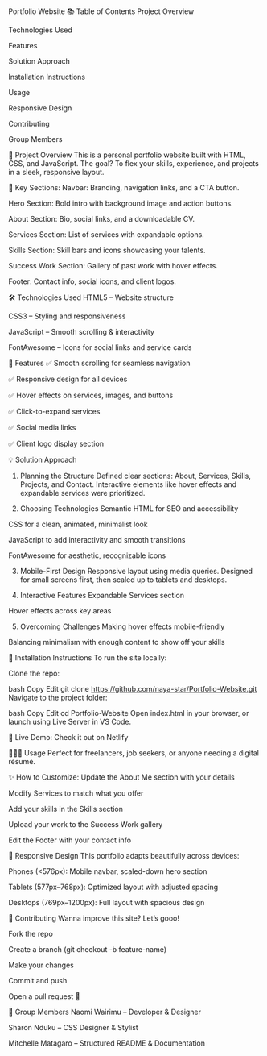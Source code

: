 Portfolio Website
📚 Table of Contents
Project Overview

Technologies Used

Features

Solution Approach

Installation Instructions

Usage

Responsive Design

Contributing

Group Members

📌 Project Overview
This is a personal portfolio website built with HTML, CSS, and JavaScript. The goal? To flex your skills, experience, and projects in a sleek, responsive layout.

🔑 Key Sections:
Navbar: Branding, navigation links, and a CTA button.

Hero Section: Bold intro with background image and action buttons.

About Section: Bio, social links, and a downloadable CV.

Services Section: List of services with expandable options.

Skills Section: Skill bars and icons showcasing your talents.

Success Work Section: Gallery of past work with hover effects.

Footer: Contact info, social icons, and client logos.

🛠 Technologies Used
HTML5 – Website structure

CSS3 – Styling and responsiveness

JavaScript – Smooth scrolling & interactivity

FontAwesome – Icons for social links and service cards

🌟 Features
✅ Smooth scrolling for seamless navigation

✅ Responsive design for all devices

✅ Hover effects on services, images, and buttons

✅ Click-to-expand services

✅ Social media links

✅ Client logo display section

💡 Solution Approach
1. Planning the Structure
Defined clear sections: About, Services, Skills, Projects, and Contact. Interactive elements like hover effects and expandable services were prioritized.

2. Choosing Technologies
Semantic HTML for SEO and accessibility

CSS for a clean, animated, minimalist look

JavaScript to add interactivity and smooth transitions

FontAwesome for aesthetic, recognizable icons

3. Mobile-First Design
Responsive layout using media queries. Designed for small screens first, then scaled up to tablets and desktops.

4. Interactive Features
Expandable Services section

Hover effects across key areas

5. Overcoming Challenges
Making hover effects mobile-friendly

Balancing minimalism with enough content to show off your skills

🧰 Installation Instructions
To run the site locally:

Clone the repo:

bash
Copy
Edit
git clone https://github.com/naya-star/Portfolio-Website.git
Navigate to the project folder:

bash
Copy
Edit
cd Portfolio-Website
Open index.html in your browser, or launch using Live Server in VS Code.

🎯 Live Demo: Check it out on Netlify

👩🏾‍💻 Usage
Perfect for freelancers, job seekers, or anyone needing a digital résumé.

✨ How to Customize:
Update the About Me section with your details

Modify Services to match what you offer

Add your skills in the Skills section

Upload your work to the Success Work gallery

Edit the Footer with your contact info

📱 Responsive Design
This portfolio adapts beautifully across devices:

Phones (<576px): Mobile navbar, scaled-down hero section

Tablets (577px–768px): Optimized layout with adjusted spacing

Desktops (769px–1200px): Full layout with spacious design

🤝 Contributing
Wanna improve this site? Let’s gooo!

Fork the repo

Create a branch (git checkout -b feature-name)

Make your changes

Commit and push

Open a pull request 🎉

👥 Group Members
Naomi Wairimu – Developer & Designer

Sharon Nduku – CSS Designer & Stylist

Mitchelle Matagaro – Structured README & Documentation
